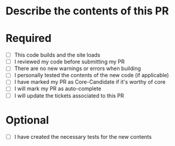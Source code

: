 # Describe the contents of this PR
<!-- If the tickets attached are descriptive enough this can be left blank -->

# Required
- [ ] This code builds and the site loads
- [ ] I reviewed my code before submitting my PR
- [ ] There are no new warnings or errors when building
- [ ] I personally tested the contents of the new code (if applicable)
- [ ] I have marked my PR as Core-Candidate if it's worthy of core
- [ ] I will mark my PR as auto-complete
- [ ] I will update the tickets associated to this PR

# Optional
- [ ] I have created the necessary tests for the new contents